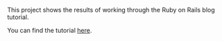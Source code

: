 This project shows the results of working through the Ruby on Rails blog tutorial.

You can find the tutorial [here](https://guides.rubyonrails.org/getting_started.html).